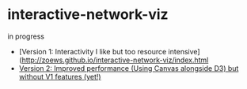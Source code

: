 # interactive-network-viz
in progress

* [Version 1: Interactivity I like but too resource intensive](http://zoews.github.io/interactive-network-viz/index.html
* [Version 2: Improved performance (Using Canvas alongside D3) but without V1 features (yet!)](https://zoews.github.io/interactive-network-viz/viz2.html)
